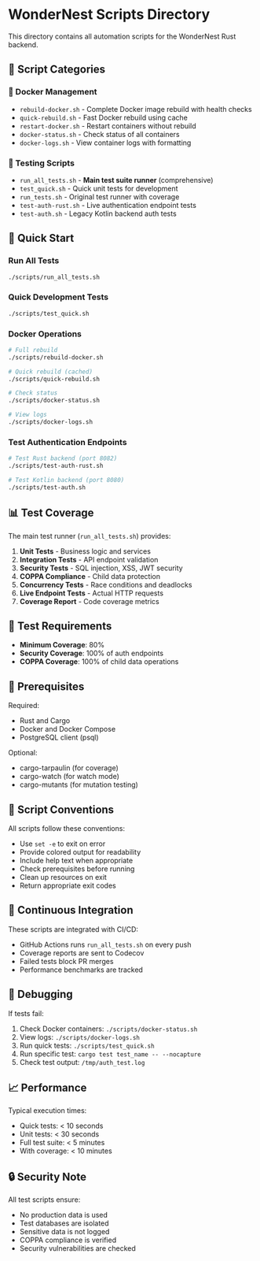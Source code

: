# WonderNest Scripts Directory

This directory contains all automation scripts for the WonderNest Rust backend.

## 📁 Script Categories

### 🐳 Docker Management
- `rebuild-docker.sh` - Complete Docker image rebuild with health checks
- `quick-rebuild.sh` - Fast Docker rebuild using cache
- `restart-docker.sh` - Restart containers without rebuild
- `docker-status.sh` - Check status of all containers
- `docker-logs.sh` - View container logs with formatting

### 🧪 Testing Scripts
- `run_all_tests.sh` - **Main test suite runner** (comprehensive)
- `test_quick.sh` - Quick unit tests for development
- `run_tests.sh` - Original test runner with coverage
- `test-auth-rust.sh` - Live authentication endpoint tests
- `test-auth.sh` - Legacy Kotlin backend auth tests

## 🚀 Quick Start

### Run All Tests
```bash
./scripts/run_all_tests.sh
```

### Quick Development Tests
```bash
./scripts/test_quick.sh
```

### Docker Operations
```bash
# Full rebuild
./scripts/rebuild-docker.sh

# Quick rebuild (cached)
./scripts/quick-rebuild.sh

# Check status
./scripts/docker-status.sh

# View logs
./scripts/docker-logs.sh
```

### Test Authentication Endpoints
```bash
# Test Rust backend (port 8082)
./scripts/test-auth-rust.sh

# Test Kotlin backend (port 8080)
./scripts/test-auth.sh
```

## 📊 Test Coverage

The main test runner (`run_all_tests.sh`) provides:

1. **Unit Tests** - Business logic and services
2. **Integration Tests** - API endpoint validation
3. **Security Tests** - SQL injection, XSS, JWT security
4. **COPPA Compliance** - Child data protection
5. **Concurrency Tests** - Race conditions and deadlocks
6. **Live Endpoint Tests** - Actual HTTP requests
7. **Coverage Report** - Code coverage metrics

## 🎯 Test Requirements

- **Minimum Coverage**: 80%
- **Security Coverage**: 100% of auth endpoints
- **COPPA Coverage**: 100% of child data operations

## 🔧 Prerequisites

Required:
- Rust and Cargo
- Docker and Docker Compose
- PostgreSQL client (psql)

Optional:
- cargo-tarpaulin (for coverage)
- cargo-watch (for watch mode)
- cargo-mutants (for mutation testing)

## 📝 Script Conventions

All scripts follow these conventions:
- Use `set -e` to exit on error
- Provide colored output for readability
- Include help text when appropriate
- Check prerequisites before running
- Clean up resources on exit
- Return appropriate exit codes

## 🔄 Continuous Integration

These scripts are integrated with CI/CD:
- GitHub Actions runs `run_all_tests.sh` on every push
- Coverage reports are sent to Codecov
- Failed tests block PR merges
- Performance benchmarks are tracked

## 🐛 Debugging

If tests fail:
1. Check Docker containers: `./scripts/docker-status.sh`
2. View logs: `./scripts/docker-logs.sh`
3. Run quick tests: `./scripts/test_quick.sh`
4. Run specific test: `cargo test test_name -- --nocapture`
5. Check test output: `/tmp/auth_test.log`

## 📈 Performance

Typical execution times:
- Quick tests: < 10 seconds
- Unit tests: < 30 seconds
- Full test suite: < 5 minutes
- With coverage: < 10 minutes

## 🔒 Security Note

All test scripts ensure:
- No production data is used
- Test databases are isolated
- Sensitive data is not logged
- COPPA compliance is verified
- Security vulnerabilities are checked